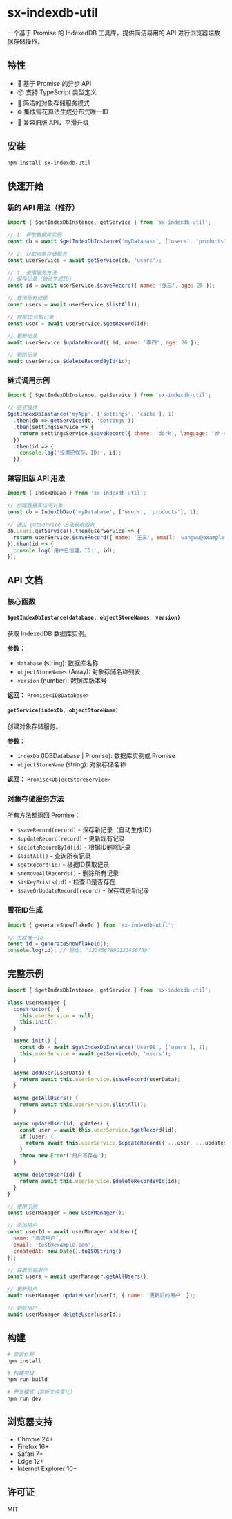 # sx-indexdb-util

一个基于 Promise 的 IndexedDB 工具库，提供简洁易用的 API 进行浏览器端数据存储操作。

## 特性

- 🚀 基于 Promise 的异步 API
- 📦 支持 TypeScript 类型定义
- 🔧 简洁的对象存储服务模式
- ❄️ 集成雪花算法生成分布式唯一ID
- 🔄 兼容旧版 API，平滑升级

## 安装

```bash
npm install sx-indexdb-util
```

## 快速开始

### 新的 API 用法（推荐）

```javascript
import { $getIndexDbInstance, getService } from 'sx-indexdb-util';

// 1. 获取数据库实例
const db = await $getIndexDbInstance('myDatabase', ['users', 'products'], 1);

// 2. 获取对象存储服务
const userService = await getService(db, 'users');

// 3. 使用服务方法
// 保存记录（自动生成ID）
const id = await userService.$saveRecord({ name: '张三', age: 25 });

// 查询所有记录
const users = await userService.$listAll();

// 根据ID获取记录
const user = await userService.$getRecord(id);

// 更新记录
await userService.$updateRecord({ id, name: '李四', age: 26 });

// 删除记录
await userService.$deleteRecordById(id);
```

### 链式调用示例

```javascript
import { $getIndexDbInstance, getService } from 'sx-indexdb-util';

// 链式操作
$getIndexDbInstance('myApp', ['settings', 'cache'], 1)
  .then(db => getService(db, 'settings'))
  .then(settingsService => {
    return settingsService.$saveRecord({ theme: 'dark', language: 'zh-CN' });
  })
  .then(id => {
    console.log('设置已保存，ID:', id);
  });
```

### 兼容旧版 API 用法

```javascript
import { IndexDbDao } from 'sx-indexdb-util';

// 创建数据库访问对象
const db = IndexDbDao('myDatabase', ['users', 'products'], 1);

// 通过 getService 方法获取服务
db.users.getService().then(userService => {
  return userService.$saveRecord({ name: '王五', email: 'wangwu@example.com' });
}).then(id => {
  console.log('用户已创建，ID:', id);
});
```

## API 文档

### 核心函数

#### `$getIndexDbInstance(database, objectStoreNames, version)`
获取 IndexedDB 数据库实例。

**参数：**
- `database` (string): 数据库名称
- `objectStoreNames` (Array<string>): 对象存储名称列表
- `version` (number): 数据库版本号

**返回：** `Promise<IDBDatabase>`

#### `getService(indexDb, objectStoreName)`
创建对象存储服务。

**参数：**
- `indexDb` (IDBDatabase | Promise<IDBDatabase>): 数据库实例或 Promise
- `objectStoreName` (string): 对象存储名称

**返回：** `Promise<ObjectStoreService>`

### 对象存储服务方法

所有方法都返回 Promise：

- `$saveRecord(record)` - 保存新记录（自动生成ID）
- `$updateRecord(record)` - 更新现有记录
- `$deleteRecordById(id)` - 根据ID删除记录
- `$listAll()` - 查询所有记录
- `$getRecord(id)` - 根据ID获取记录
- `$removeAllRecords()` - 删除所有记录
- `$isKeyExists(id)` - 检查ID是否存在
- `$saveOrUpdateRecord(record)` - 保存或更新记录

### 雪花ID生成

```javascript
import { generateSnowflakeId } from 'sx-indexdb-util';

// 生成唯一ID
const id = generateSnowflakeId();
console.log(id); // 输出: "1234567890123456789"
```

## 完整示例

```javascript
import { $getIndexDbInstance, getService } from 'sx-indexdb-util';

class UserManager {
  constructor() {
    this.userService = null;
    this.init();
  }

  async init() {
    const db = await $getIndexDbInstance('UserDB', ['users'], 1);
    this.userService = await getService(db, 'users');
  }

  async addUser(userData) {
    return await this.userService.$saveRecord(userData);
  }

  async getAllUsers() {
    return await this.userService.$listAll();
  }

  async updateUser(id, updates) {
    const user = await this.userService.$getRecord(id);
    if (user) {
      return await this.userService.$updateRecord({ ...user, ...updates, id });
    }
    throw new Error('用户不存在');
  }

  async deleteUser(id) {
    return await this.userService.$deleteRecordById(id);
  }
}

// 使用示例
const userManager = new UserManager();

// 添加用户
const userId = await userManager.addUser({
  name: '测试用户',
  email: 'test@example.com',
  createdAt: new Date().toISOString()
});

// 获取所有用户
const users = await userManager.getAllUsers();

// 更新用户
await userManager.updateUser(userId, { name: '更新后的用户' });

// 删除用户
await userManager.deleteUser(userId);
```

## 构建

```bash
# 安装依赖
npm install

# 构建项目
npm run build

# 开发模式（监听文件变化）
npm run dev
```

## 浏览器支持

- Chrome 24+
- Firefox 16+
- Safari 7+
- Edge 12+
- Internet Explorer 10+

## 许可证

MIT